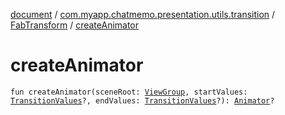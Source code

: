 [document](../../index.md) / [com.myapp.chatmemo.presentation.utils.transition](../index.md) / [FabTransform](index.md) / [createAnimator](./create-animator.md)

# createAnimator

`fun createAnimator(sceneRoot: `[`ViewGroup`](https://developer.android.com/reference/android/view/ViewGroup.html)`, startValues: `[`TransitionValues`](https://developer.android.com/reference/android/transition/TransitionValues.html)`?, endValues: `[`TransitionValues`](https://developer.android.com/reference/android/transition/TransitionValues.html)`?): `[`Animator`](https://developer.android.com/reference/android/animation/Animator.html)`?`